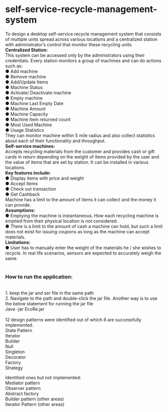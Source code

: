 # self-service-recycle-management-system
To design a desktop self-service recycle management system that consists of multiple units spread across various locations and a centralized station with administrator’s control that monitor these recycling units.  </br>
<b> Centralized Station: </b> </br>
This system can be accessed only by the administrators using their credentials. Every station monitors a group of machines and can do actions such as:  </br>
● Add machine  </br>
● Remove machine  </br>
● Add/Update Items  </br>
● Machine Status  </br>
● Activate/ Deactivate machine  </br>
● Empty machine  </br>
● Machine Last Empty Date  </br>
● Machine Amount  </br>
● Machine Capacity  </br>
● Machine Item returned count  </br>
● Most Used Machine  </br>
● Usage Statistics  </br>
They can monitor machine within 5 mile radius and also collect statistics about each of their functionality and throughput.  </br>
<b> Self-service machines: </b> </br>
Accepts recycling materials from the customer and provides cash or gift cards in return depending on the weight of items provided by the user and the value of items that are set by station. It can be installed in various locations.   </br>
<b> Key features include: </b> </br>
● Display items with price and weight  </br>
● Accept Items  </br>
● Check out transaction  </br>
● Get Cashback  </br>
Machine has a limit to the amount of items it can collect and the money it can provide.  </br>
<b> Assumptions: </b>  </br>
● Emptying the machine is instantaneous. How each recycling machine is emptied from their physical location is not considered.  </br>
● There is a limit to the amount of cash a machine can hold, but such a limit does not exist for issuing coupons as long as the machine can accept materials.  </br>
<b> Limitations: </b> </br>
● User has to manually enter the weight of the materials he / she wishes to recycle. In real life scenarios, sensors are expected to accurately weigh the same.  </br>
</br>
<h3> How to run the application: </h3> </br>
1. keep the jar and ser file in the same path </br>
2. Navigate to the path and double-click the jar file. Another way is to use the below statement for running the jar file </br>
    Java -jar EcoRe.jar </br>

</br>
12 design patterns were identified out of which 8 are successfully implemented. </br>
State Pattern </br>
Iterator </br>
Builder </br>
Null </br>
Singleton </br>
Decorator </br>
Factory </br>
Strategy </br>

Identitied ones but not implemented: </br>
Mediator pattern </br>
Observer pattern </br>
Abstract factory </br>
Builder pattern (other areas) </br>
Iterator Pattern (other areas) </br>
